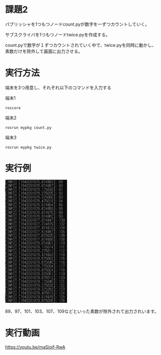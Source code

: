 # 課題2
パブリッシャを1つもつノードcount.pyが数字を一ずつカウントしていく。

サブスクライバを1つもつノードtwice.pyを作成する。

count.pyで数字が１ずつカウントされていく中で、twice.pyを同時に動かし、素数だけを除外して画面に出力させる。


# 実行方法
端末を3つ用意し、それぞれ以下のコマンドを入力する

端末1

    roscore

端末2

    rosrun mypkg count.py    

端末3

    rosrun mypkg twice.py
    

# 実行例
![実行例](https://github.com/szkkt/robosys2/blob/main/%E3%82%B9%E3%82%AF%E3%82%B7%E3%83%A7.png)

89、97、101、103、107、109などといった素数が除外されて出力されいます。

# 実行動画

https://youtu.be/maSiojf-RwA
